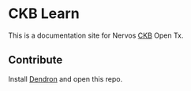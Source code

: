 # CKB Learn

This is a documentation site for Nervos [CKB](https://github.com/nervosnetwork/ckb) Open Tx.

## Contribute

Install [Dendron](https://www.dendron.so/) and open this repo.
